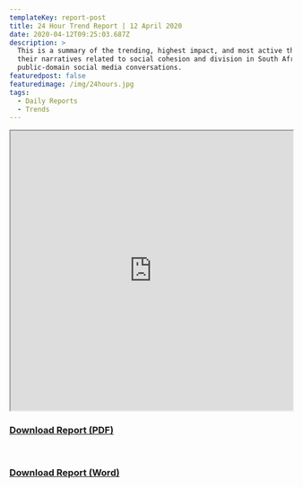 ```yaml
---
templateKey: report-post
title: 24 Hour Trend Report | 12 April 2020
date: 2020-04-12T09:25:03.687Z
description: >
  This is a summary of the trending, highest impact, and most active themes and
  their narratives related to social cohesion and division in South African
  public-domain social media conversations.
featuredpost: false
featuredimage: /img/24hours.jpg
tags:
  - Daily Reports
  - Trends
---
```

<iframe src="https://drive.google.com/file/d/13tkj9f71QAughS0V8rYcMg4EV3thyoOP/preview" width="100%" height="500"></iframe>
<a href="https://drive.google.com/u/0/uc?id=13tkj9f71QAughS0V8rYcMg4EV3thyoOP&export=download" target="blank"><h3><strong>Download Report (PDF)</h3></strong></a><br> <a href="https://docs.google.com/document/d/1gXlL4OPNB8U_MnxtdpGNMC1W_W9rGOSpyojC06xcqqY/edit?usp=sharing" target="blank"><h3><strong>Download Report (Word)</h3></strong></a>